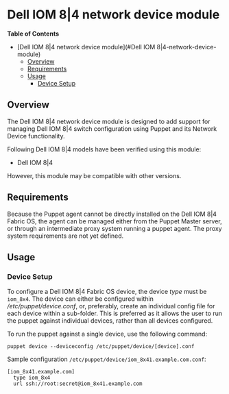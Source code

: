 # Dell IOM 8|4 network device module

**Table of Contents**

- [Dell IOM 8|4 network device module](#Dell IOM 8|4-network-device-module)
	- [Overview](#overview)
	- [Requirements](#requirements)
	- [Usage](#usage)
		- [Device Setup](#device-setup)

## Overview
The Dell IOM 8|4 network device module is designed to add support for managing Dell IOM 8|4 switch configuration using Puppet and its Network Device functionality.

Following Dell IOM 8|4 models have been verified using this module:
- Dell IOM 8|4

However, this module may be compatible with other versions.

## Requirements
Because the Puppet agent cannot be directly installed on the Dell IOM 8|4 Fabric OS, the agent can be managed either from the Puppet Master server,
or through an intermediate proxy system running a puppet agent. The proxy system requirements are not yet defined.

## Usage

### Device Setup
To configure a Dell IOM 8|4 Fabric OS device, the device *type* must be `iom_8x4`.
The device can either be configured within */etc/puppet/device.conf*, or, preferably, create an individual config file for each device within a sub-folder.
This is preferred as it allows the user to run the puppet against individual devices, rather than all devices configured.

To run the puppet against a single device, use the following command:

    puppet device --deviceconfig /etc/puppet/device/[device].conf

Sample configuration `/etc/puppet/device/iom_8x41.example.com.conf`:

    [iom_8x41.example.com]
      type iom_8x4
      url ssh://root:secret@iom_8x41.example.com
